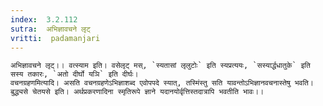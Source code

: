 ```yaml
---
index:  3.2.112
sutra:  अभिज्ञावचने लृट्
vritti:  padamanjari
---
```


	अभिज्ञावचने लृट्।। वत्स्याम इति। वसेलृट् मस्, `स्यतासां लृलुटोः` इति स्यप्रत्ययः, `सस्यार्द्धधातुके` इति सस्य तकारः, `अतो दीर्घो यञि` इति दीर्घः।
	वचनग्रहणमित्यादि। असति वचनग्रहणेऽभिज्ञाशब्द एवोपपदे स्यात्, तस्मिंस्तु सति यावन्तोऽभिज्ञानवचनास्तेषु भवति। बुद्ध्यसे चेतयसे इति। अर्थप्रकरणादिना स्मृतिरूपे ज्ञाने यदानयोर्वृत्तिस्तदात्रापि भवतीति भावः।।
